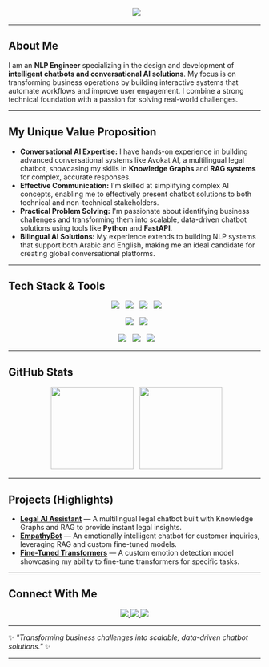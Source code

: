 <p align="center">
  <img src="https://readme-typing-svg.herokuapp.com?size=25&color=36BCF7&center=true&vCenter=true&lines=+Hello+👋+I'm+Yousef+Elgohary!;+Specializing+in+Conversational+AI+🚀;+Building+Intelligent+Chatbots+%F0%9F%A4%96" />
</p>

---

##  About Me

I am an **NLP Engineer** specializing in the design and development of **intelligent chatbots and conversational AI solutions**. My focus is on transforming business operations by building interactive systems that automate workflows and improve user engagement. I combine a strong technical foundation with a passion for solving real-world challenges.

---

##  My Unique Value Proposition

-  **Conversational AI Expertise:** I have hands-on experience in building advanced conversational systems like Avokat AI, a multilingual legal chatbot, showcasing my skills in **Knowledge Graphs** and **RAG systems** for complex, accurate responses.
-  **Effective Communication:** I'm skilled at simplifying complex AI concepts, enabling me to effectively present chatbot solutions to both technical and non-technical stakeholders.
-  **Practical Problem Solving:** I'm passionate about identifying business challenges and transforming them into scalable, data-driven chatbot solutions using tools like **Python** and **FastAPI**.
-  **Bilingual AI Solutions:** My experience extends to building NLP systems that support both Arabic and English, making me an ideal candidate for creating global conversational platforms.

---

##  Tech Stack & Tools

<p align="center">
  <img src="https://img.shields.io/badge/Python-3776AB?style=for-the-badge&logo=python&logoColor=white"/>
  <img src="https://img.shields.io/badge/NLP-Transformers-5536F7?style=for-the-badge&logo=huggingface&logoColor=white"/>
  <img src="https://img.shields.io/badge/PyTorch-EE4C2C?style=for-the-badge&logo=pytorch&logoColor=white"/>
  <img src="https://img.shields.io/badge/Hugging%20Face-%F0%9F%A4%97-yellow?style=for-the-badge"/>
</p>
<p align="center">
  <img src="https://img.shields.io/badge/PostgreSQL-316192?style=for-the-badge&logo=postgresql&logoColor=white"/>
  <img src="https://img.shields.io/badge/FAISS-green?style=for-the-badge&logo=google&logoColor=white"/>
</p>
<p align="center">
  <img src="https://img.shields.io/badge/Docker-2496ED?style=for-the-badge&logo=docker&logoColor=white"/>
  <img src="https://img.shields.io/badge/FastAPI-009688?style=for-the-badge&logo=fastapi"/>
  <img src="https://img.shields.io/badge/Streamlit-E43C6D?style=for-the-badge&logo=streamlit&logoColor=white"/>
</p>

---

##  GitHub Stats

<p align="center">
  <img src="https://github-readme-stats.vercel.app/api?username=yousefelgohary&show_icons=true&theme=tokyonight" height="165"/>
  <img src="https://github-readme-streak-stats.herokuapp.com/?user=yousefelgohary&theme=tokyonight" height="165"/>
</p>

---

##  Projects (Highlights)

-  **[Legal AI Assistant](https://github.com/yousefelgohary/Avokat-AI)** — A multilingual legal chatbot built with Knowledge Graphs and RAG to provide instant legal insights.
-  **[EmpathyBot](https://github.com/yousefelgohary/empathy-bot)** — An emotionally intelligent chatbot for customer inquiries, leveraging RAG and custom fine-tuned models.
-  **[Fine-Tuned Transformers](https://github.com/yousefelgohary/fine-tune-transformers)** — A custom emotion detection model showcasing my ability to fine-tune transformers for specific tasks.

---

##  Connect With Me

<p align="center">
  <a href="https://linkedin.com/in/yousefelgohary" target="_blank">
    <img src="https://img.shields.io/badge/LinkedIn-0e76a8?style=for-the-badge&logo=linkedin&logoColor=white"/>
  </a>
  <a href="mailto:yusufaljawhari@gmail.com" target="_blank">
    <img src="https://img.shields.io/badge/Gmail-D14836?style=for-the-badge&logo=gmail&logoColor=white"/>
  </a>
  <a href="https://github.com/yousefelgohary" target="_blank">
    <img src="https://img.shields.io/badge/GitHub-333333?style=for-the-badge&logo=github&logoColor=white"/>
  </a>
</p>

---

✨ *"Transforming business challenges into scalable, data-driven chatbot solutions."* ✨

---
